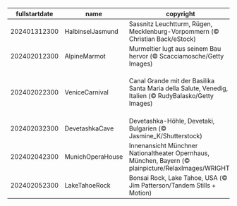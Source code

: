 |fullstartdate|name|copyright|title|image|
|--|--|--|--|--|
202401312300|HalbinselJasmund|Sassnitz Leuchtturm, Rügen, Mecklenburg-Vorpommern (© Christian Back/eStock)|Leuchtender Schneeturm|![](/de-DE/2024/02/202401312300HalbinselJasmund.jpg)|
202402012300|AlpineMarmot|Murmeltier lugt aus seinem Bau hervor (© Scacciamosche/Getty Images)|Und täglich grüßt das Murmeltier|![](/de-DE/2024/02/202402012300AlpineMarmot.jpg)|
202402022300|VeniceCarnival|Canal Grande mit der Basilika Santa Maria della Salute, Venedig, Italien (© RudyBalasko/Getty Images)|Bereit für den Masken-Tanz in der Stadt der Kanäle und der Extravaganz?|![](/de-DE/2024/02/202402022300VeniceCarnival.jpg)|
202402032300|DevetashkaCave|Devetashka-Höhle, Devetaki, Bulgarien (© Jasmine_K/Shutterstock)|Haben Sie Angst vor Fledermäusen?|![](/de-DE/2024/02/202402032300DevetashkaCave.jpg)|
202402042300|MunichOperaHouse|Innenansicht Münchner Nationaltheater Opernhaus, München, Bayern (© plainpicture/RelaxImages/WRIGHT)|Wunder der Akustik!|![](/de-DE/2024/02/202402042300MunichOperaHouse.jpg)|
202402052300|LakeTahoeRock|Bonsai Rock, Lake Tahoe, USA (© Jim Patterson/Tandem Stills + Motion)|Bonsais auf Felsen|![](/de-DE/2024/02/202402052300LakeTahoeRock.jpg)|
